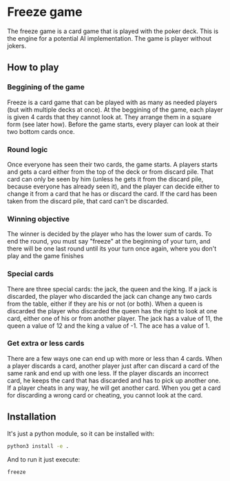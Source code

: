 # Freeze game
The freeze game is a card game that is played with the poker deck. This is the engine for a potential AI implementation. The game is player without jokers.

## How to play
### Beggining of the game
Freeze is a card game that can be played with as many as needed players (but with multiple decks at once). At the beggining of the game, each player is given 4 cards that they cannot look at. They arrange them in a square form (see later how). Before the game starts, every player can look at their two bottom cards once.
### Round logic
Once everyone has seen their two cards, the game starts. A players starts and gets a card either from the top of the deck or from discard pile. That card can only be seen by him (unless he gets it from the discard pile, because everyone has already seen it), and the player can decide either to change it from a card that he has or discard the card. If the card has been taken from the discard pile, that card can't be discarded.
### Winning objective
The winner is decided by the player who has the lower sum of cards. To end the round, you must say "freeze" at the beginning of your turn, and there will be one last round until its your turn once again, where you don't play and the game finishes
### Special cards
There are three special cards: the jack, the queen and the king. If a jack is discarded, the player who discarded the jack can change any two cards from the table, either if they are his or not (or both). When a queen is discarded the player who discarded the queen has the right to look at one card, either one of his or from another player. The jack has a value of 11, the queen a value of 12 and the king a value of -1. The ace has a value of 1.
### Get extra or less cards
There are a few ways one can end up with more or less than 4 cards. When a player discards a card, another player just after can discard a card of the same rank and end up with one less. If the player discards an incorrect card, he keeps the card that has discarded and has to pick up another one. If a player cheats in any way, he will get another card. When you get a card for discarding a wrong card or cheating, you cannot look at the card.

## Installation
It's just a python module, so it can be installed with:
```bash
python3 install -e .
```
And to run it just execute:
```bash
freeze
```